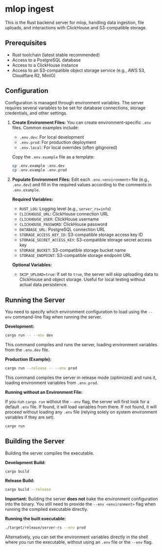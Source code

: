 # mlop ingest

This is the Rust backend server for mlop, handling data ingestion, file uploads, and interactions with ClickHouse and S3-compatible storage.

## Prerequisites

- Rust toolchain (latest stable recommended)
- Access to a PostgreSQL database
- Access to a ClickHouse instance
- Access to an S3-compatible object storage service (e.g., AWS S3, Cloudflare R2, MinIO)

## Configuration

Configuration is managed through environment variables. The server requires several variables to be set for database connections, storage credentials, and other settings.

1.  **Create Environment Files:**
    You can create environment-specific `.env` files. Common examples include:

    - `.env.dev`: For local development
    - `.env.prod`: For production deployment
    - `.env.local`: For local overrides (often gitignored)

    Copy the `.env.example` file as a template:

    ```bash
    cp .env.example .env.dev
    cp .env.example .env.prod
    ```

2.  **Populate Environment Files:**
    Edit each `.env.<environment>` file (e.g., `.env.dev`) and fill in the required values according to the comments in `.env.example`.

    **Required Variables:**

    - `RUST_LOG`: Logging level (e.g., `server_rs=info`)
    - `CLICKHOUSE_URL`: ClickHouse connection URL
    - `CLICKHOUSE_USER`: ClickHouse username
    - `CLICKHOUSE_PASSWORD`: ClickHouse password
    - `DATABASE_URL`: PostgreSQL connection URL
    - `STORAGE_ACCESS_KEY_ID`: S3-compatible storage access key ID
    - `STORAGE_SECRET_ACCESS_KEY`: S3-compatible storage secret access key
    - `STORAGE_BUCKET`: S3-compatible storage bucket name
    - `STORAGE_ENDPOINT`: S3-compatible storage endpoint URL

    **Optional Variables:**

    - `SKIP_UPLOAD=true`: If set to `true`, the server will skip uploading data to ClickHouse and object storage. Useful for local testing without actual data persistence.

## Running the Server

You need to specify which environment configuration to load using the `--env` command-line flag when running the server.

**Development:**

```bash
cargo run -- --env dev
```

This command compiles and runs the server, loading environment variables from the `.env.dev` file.

**Production (Example):**

```bash
cargo run --release -- --env prod
```

This command compiles the server in release mode (optimized) and runs it, loading environment variables from `.env.prod`.

**Running without an Environment File:**

If you run `cargo run` without the `--env` flag, the server will first look for a default `.env` file. If found, it will load variables from there. If not found, it will proceed without loading any `.env` file (relying solely on system environment variables if they are set).

```bash
cargo run
```

## Building the Server

Building the server compiles the executable.

**Development Build:**

```bash
cargo build
```

**Release Build:**

```bash
cargo build --release
```

**Important:** Building the server **does not** bake the environment configuration into the binary. You still need to provide the `--env <environment>` flag when running the compiled executable directly.

**Running the built executable:**

```bash
./target/release/server-rs --env prod
```

Alternatively, you can set the environment variables directly in the shell where you run the executable, without using an `.env` file or the `--env` flag.
